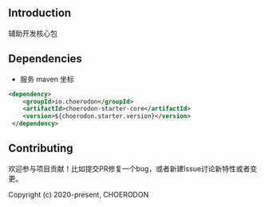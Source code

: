 
## Introduction
辅助开发核心包

## Dependencies

* 服务 maven 坐标

```xml
<dependency>
    <groupId>io.choerodon</groupId>
    <artifactId>choerodon-starter-core</artifactId>
    <version>${choerodon.starter.version}</version>
 </dependency>
```

## Contributing

欢迎参与项目贡献！比如提交PR修复一个bug，或者新建Issue讨论新特性或者变更。

Copyright (c) 2020-present, CHOERODON

